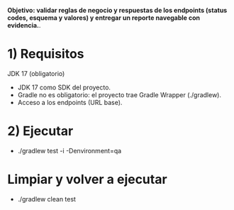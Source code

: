 **Objetivo: validar reglas de negocio y respuestas de los endpoints (status codes, esquema y valores) y entregar un reporte navegable con evidencia.**.

# 1)  **Requisitos**
JDK 17 (obligatorio)
- JDK 17 como SDK del proyecto.
- Gradle no es obligatorio: el proyecto trae Gradle Wrapper (./gradlew).
- Acceso a los endpoints (URL base).

# 2) Ejecutar
- ./gradlew test -i -Denvironment=qa

# Limpiar y volver a ejecutar
- ./gradlew clean test



